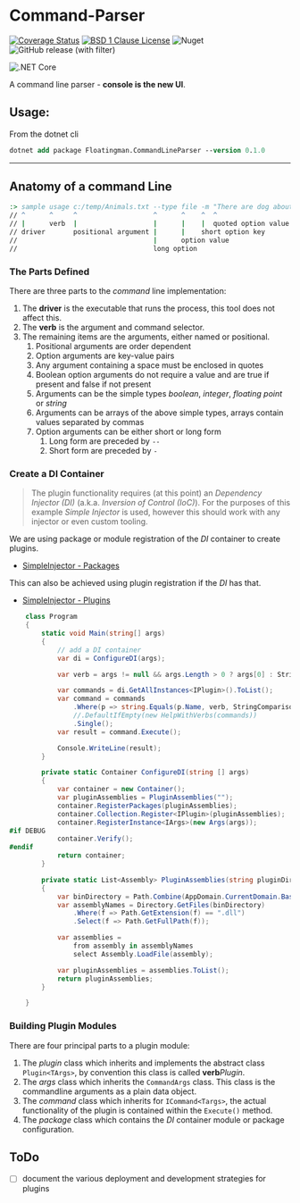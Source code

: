 # Command-Parser

[![Coverage Status](https://coveralls.io/repos/github/floatingman-ltd/Floatingman.CommandLine/badge.svg?branch=main)](https://coveralls.io/github/floatingman-ltd/Floatingman.CommandLine?branch=main)
[![BSD 1 Clause License](https://img.shields.io/badge/Licence-BSD_1_Clause-yellow.svg)](https://opensource.org/license/bsd-1-clause/)
![Nuget](https://img.shields.io/nuget/dt/Floatingman.CommandLine)
![GitHub release (with filter)](https://img.shields.io/github/v/release/floatingman-ltd/Floatingman.CommandLine)


![.NET Core](https://github.com/64-Code-Amusements/Floatingman.CommandLine/workflows/.NET%20Core/badge.svg)

A command line parser - **console is the new UI**.

## Usage:

From the dotnet cli

```ps
dotnet add package Floatingman.CommandLineParser --version 0.1.0
```

---

## Anatomy of a command Line

```cmd
:> sample usage c:/temp/Animals.txt --type file -m "There are dog about" --shouldBeCareful
// ^      ^     ^                   ^      ^    ^  ^                     ^
// |      verb  |                   |      |    |  quoted option value   boolean option key
// driver       positional argument |      |    short option key
//                                  |      option value
//                                  long option
```

### The Parts Defined

There are three parts to the _command_ line implementation:

1. The **driver** is the executable that runs the process, this tool does not affect this.
2. The **verb** is the argument and command selector.
3. The remaining items are the arguments, either named or positional.
   1. Positional arguments are order dependent
   2. Option arguments are key-value pairs
   3. Any argument containing a space must be enclosed in quotes
   4. Boolean option arguments do not require a value and are true if present and false if not present
   5. Arguments can be the simple types _boolean_, _integer_, _floating point_ or _string_
   6. Arguments can be arrays of the above simple types, arrays contain values separated by commas
   7. Option arguments can be either short or long form
      1. Long form are preceded by `--`
      2. Short form are preceded by `-`

### Create a DI Container

> The plugin functionality requires (at this point) an _Dependency Injector (DI)_ (a.k.a. _Inversion of Control (IoC)_).  For the purposes of this example _Simple Injector_ is used, however this should work with any injector or even custom tooling.

We are using package or module registration of the _DI_ container to create plugins.

- [SimpleInjector - Packages](https://simpleinjector.readthedocs.io/en/latest/howto.html#package-registrations)

This can also be achieved using plugin registration if the _DI_ has that.

- [SimpleInjector - Plugins](https://simpleinjector.readthedocs.io/en/latest/advanced.html#registering-plugins-dynamically)

```csharp
    class Program
    {
        static void Main(string[] args)
        {
            // add a DI container
            var di = ConfigureDI(args);

            var verb = args != null && args.Length > 0 ? args[0] : String.Empty;

            var commands = di.GetAllInstances<IPlugin>().ToList();
            var command = commands
                .Where(p => string.Equals(p.Name, verb, StringComparison.CurrentCultureIgnoreCase))
                //.DefaultIfEmpty(new HelpWithVerbs(commands))
                .Single();
            var result = command.Execute();

            Console.WriteLine(result);
        }

        private static Container ConfigureDI(string [] args)
        {
            var container = new Container();
            var pluginAssemblies = PluginAssemblies("");
            container.RegisterPackages(pluginAssemblies);
            container.Collection.Register<IPlugin>(pluginAssemblies);
            container.RegisterInstance<IArgs>(new Args(args));
#if DEBUG
            container.Verify();
#endif
            return container;
        }

        private static List<Assembly> PluginAssemblies(string pluginDirectory)
        {
            var binDirectory = Path.Combine(AppDomain.CurrentDomain.BaseDirectory, pluginDirectory);
            var assemblyNames = Directory.GetFiles(binDirectory)
                .Where(f => Path.GetExtension(f) == ".dll")
                .Select(f => Path.GetFullPath(f));

            var assemblies =
                from assembly in assemblyNames
                select Assembly.LoadFile(assembly);

            var pluginAssemblies = assemblies.ToList();
            return pluginAssemblies;
        }

    }
```

### Building Plugin Modules

There are four principal parts to a plugin module:

1. The _plugin_ class which inherits and implements the abstract class `Plugin<TArgs>`, by convention this class is called **verb**_Plugin_.
2. The _args_ class which inherits the `CommandArgs` class.  This class is the commandline arguments as a plain data object.
3. The _command_ class which inherits for `ICommand<Targs>`, the actual functionality of the plugin is contained within the `Execute()` method.
4. The _package_ class which contains the _DI_ container module or package configuration.

## ToDo

- [ ] document the various deployment and development strategies for plugins
